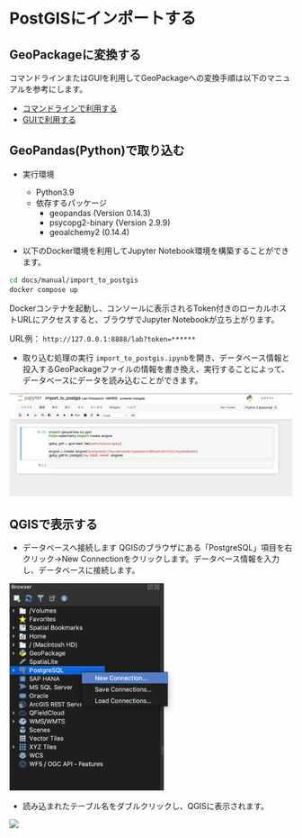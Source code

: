 # PostGISにインポートする


## GeoPackageに変換する

コマンドラインまたはGUIを利用してGeoPackageへの変換手順は以下のマニュアルを参考にします。

- [コマンドラインで利用する](../useCommandLine.md)
- [GUIで利用する](../useGui.md)


## GeoPandas(Python)で取り込む

- 実行環境
  - Python3.9
  - 依存するパッケージ
    - geopandas (Version 0.14.3)
    - psycopg2-binary (Version 2.9.9)
    - geoalchemy2 (0.14.4)

- 以下のDocker環境を利用してJupyter Notebook環境を構築することができます。

```bash
cd docs/manual/import_to_postgis
docker compose up
```
Dockerコンテナを起動し、コンソールに表示されるToken付きのローカルホストURLにアクセスすると、ブラウザでJupyter Notebookが立ち上がります。

URL例：
`http://127.0.0.1:8888/lab?token=******`

- 取り込む処理の実行
`import_to_postgis.ipynb`を開き、データベース情報と投入するGeoPackageファイルの情報を書き換え、実行することによって、データベースにデータを読み込むことができます。
<img src="img/01.png" width="1000" >


## QGISで表示する

- データベースへ接続します
QGISのブラウザにある「PostgreSQL」項目を右クリック→New Connectionをクリックします。データベース情報を入力し、データベースに接続します。

<img src="img/02.png" width="300">


- 読み込まれたテーブル名をダブルクリックし、QGISに表示されます。

<img src="img/03.png" width="1000" >


